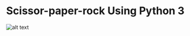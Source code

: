 # Scissor-paper-rock Using Python 3

![alt text](https://www.esquireme.com/sites/default/files/styles/full_img/public/images/2017/05/29/rock_paper_scissors__2x.png?itok=EB8fRWP9)
